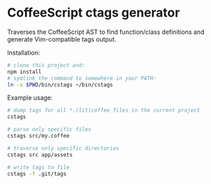 # CoffeeScript ctags generator

Traverses the CoffeeScript AST to find function/class definitions and generate
Vim-compatible tags output.

Installation:

```sh
# clone this project and:
npm install
# symlink the command to somewhere in your PATH:
ln -s $PWD/bin/cstags ~/bin/cstags
```

Example usage:

```sh
# dump tags for all *.(lit)coffee files in the current project
cstags

# parse only specific files
cstags src/my.coffee

# traverse only specific directories
cstags src app/assets

# write tags to file
cstags -f .git/tags
```
